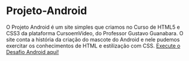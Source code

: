 # Projeto-Android
 O Projeto Android é um site simples que criamos no Curso de HTML5 e CSS3 da plataforma CursoemVideo, do Professor Gustavo Guanabara. O site conta a história da criação do mascote do Android e nele pudemos exercitar os conhecimentos de HTML e estilização com CSS.
 <a href="https://hiediferreira.github.io/projeto-android/" target="_blank">Execute o Desafio Android aqui!</a>

